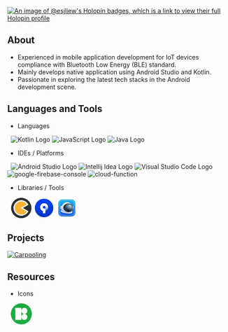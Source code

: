[![An image of @esjliew's Holopin badges, which is a link to view their full Holopin profile](https://holopin.me/esjliew)](https://holopin.io/@esjliew)

<h2> About </h2>

- Experienced in mobile application development for IoT devices compliance 
with Bluetooth Low Energy (BLE) standard. 
- Mainly develops native application using Android Studio and Kotlin. 
- Passionate in exploring the latest tech stacks in the Android development scene.

<h2> Languages and Tools </h2>

- Languages

<p>
&nbsp;
<img src="https://img.icons8.com/color/48/4a90e2/kotlin" alt="Kotlin Logo"/>
<img src="https://img.icons8.com/color/48/4a90e2/javascript" alt="JavaScript Logo"/>
<img src="https://img.icons8.com/color/48/4a90e2/java-coffee-cup-logo--v1.png" alt="Java Logo"/>
</p>

- IDEs / Platforms

<p>
&nbsp;
<img src="https://img.icons8.com/color/48/4a90e2/android-studio" alt="Android Studio Logo"/>
<img src="https://img.icons8.com/color/48/4a90e2/intellij-idea" alt="Intellij Idea Logo"/>
<img src="https://img.icons8.com/color/48/4a90e2/visual-studio-code-2019.png" alt="Visual Studio Code Logo"/>
<img width="48" height="48" src="https://img.icons8.com/color/48/google-firebase-console.png" alt="google-firebase-console"/>
<img width="48" height="48" src="https://img.icons8.com/color/48/cloud-function.png" alt="cloud-function"/>
</p>

- Libraries / Tools

&nbsp;
[<img src="./assets/icons/koin_logo.png" alt="Koin Logo" height="48" width="48">](https://insert-koin.io/)
[<img src="./assets/icons/source_tree_logo.png" alt="SourceTree Logo" height="48" width="48">](https://www.sourcetreeapp.com/)
[<img src="./assets/icons/proxyman_logo.png" alt="Proxyman Logo" height="48" width="48">](https://proxyman.io/)

<h2> Projects </h2>

[![Carpooling](https://github-readme-stats.vercel.app/api/pin/?username=es-jliew&repo=carpooling-model-netlogo&show_owner=true&theme=react)](https://github.com/es-jliew/carpooling-model-netlogo)



<h2> Resources </h2>

- Icons

&nbsp;
[<img src="./assets/icons/icons8_logo.png" alt="Koin Logo" height="48" width="48">](https://icons8.com/)

<!--
**es-jliew/es-jliew** is a ✨ _special_ ✨ repository because its `README.md` (this file) appears on your GitHub profile.

Here are some ideas to get you started:

- 🔭 I’m currently working on ...
- 🌱 I’m currently learning ...
- 👯 I’m looking to collaborate on ...
- 🤔 I’m looking for help with ...
- 💬 Ask me about ...
- 📫 How to reach me: ...
- 😄 Pronouns: ...
- ⚡ Fun fact: ...
- 👋
-->
